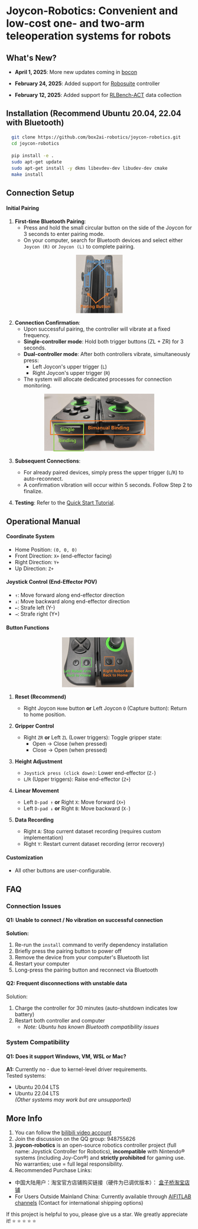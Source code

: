 
# Joycon-Robotics: Convenient and low-cost one- and two-arm teleoperation systems for robots

## What's New?

- **April 1, 2025**: More new updates coming in [bocon](https://github.com/box2ai-robotics/bocon)

- **February 24, 2025**: Added support for [Robosuite](https://github.com/box2ai-robotics/robosuite-joycon) controller

- **February 12, 2025**: Added support for [RLBench-ACT](https://github.com/box2ai-robotics/joycon-robotics) data collection

## Installation (Recommend Ubuntu 20.04, 22.04 with Bluetooth)

```bash
  git clone https://github.com/box2ai-robotics/joycon-robotics.git
  cd joycon-robotics
  
  pip install -e .
  sudo apt-get update
  sudo apt-get install -y dkms libevdev-dev libudev-dev cmake
  make install
```

## Connection Setup

#### Initial Pairing
1. ​**First-time Bluetooth Pairing**:
   - Press and hold the small circular button on the side of the Joycon for 3 seconds to enter pairing mode.
   - On your computer, search for Bluetooth devices and select either `Joycon (R)` or `Joycon (L)` to complete pairing.
<p align="center">
  <picture>
    <img alt="Joycon pairing button" src="media/bocon_pairing.png" style="max-width: 25%;">
  </picture>
</p>

2. ​**Connection Confirmation**:
   - Upon successful pairing, the controller will vibrate at a fixed frequency.
   - ​**Single-controller mode**: Hold both trigger buttons (ZL + ZR) for 3 seconds.
   - ​**Dual-controller mode**: After both controllers vibrate, simultaneously press:
     - Left Joycon's upper trigger (`L`) 
     - Right Joycon's upper trigger (`R`)
   - The system will allocate dedicated processes for connection monitoring.
<p align="center">
  <picture>
    <img alt="Joycon pairing button" src="media/bocon_binding.png" style="max-width: 59%;">
  </picture>
</p>

3. ​**Subsequent Connections**:
   - For already paired devices, simply press the upper trigger (`L`/`R`) to auto-reconnect.
   - A confirmation vibration will occur within 5 seconds. Follow Step 2 to finalize.

4. ​**Testing**: Refer to the [Quick Start Tutorial](joyconrobotics_tutorial.ipynb).


## Operational Manual

#### Coordinate System
- Home Position: `(0, 0, 0)`
- ​Front Direction: `X+` (end-effector facing)
- ​Right Direction: `Y+`
- ​Up Direction: `Z+`

#### Joystick Control (End-Effector POV)
- ``​↑``: Move forward along end-effector direction
- ``​↓``: Move backward along end-effector direction
- ``​←``: Strafe left (Y-)
- ``​→``: Strafe right (Y+)

#### Button Functions
<p align="center">
  <picture>
    <img alt="Controller reset position" src="media/bocon_homing.png" style="max-width: 40%;">
  </picture>
</p>

1. ​**Reset (Recommend)** 
   - Right Joycon `Home` button ​**or** Left Joycon `O` (Capture button): Return to home position.  
  
2. ​**Gripper Control**  
   - Right `ZR` ​**or** Left `ZL` (Lower triggers): Toggle gripper state:
     - Open → Close (when pressed)
     - Close → Open (when pressed)

3. ​**Height Adjustment**  
   - ``Joystick press (click down)``: Lower end-effector (`Z-`)  
   - `L`/`R` (Upper triggers): Raise end-effector (`Z+`)  

4. ​**Linear Movement**  
   - Left ``D-pad ↑`` ​**or** Right `X`: Move forward (`X+`)  
   - Left ``D-pad ↓`` ​**or** Right `B`: Move backward (`X-`)  

5. ​**Data Recording**  
   - Right `A`: Stop current dataset recording (requires custom implementation)  
   - Right `Y`: Restart current dataset recording (error recovery)  

#### Customization
- All other buttons are user-configurable.

## FAQ
### Connection Issues
#### Q1: Unable to connect / No vibration on successful connection
**Solution:**  
1. Re-run the `install` command to verify dependency installation  
2. Briefly press the pairing button to power off  
3. Remove the device from your computer's Bluetooth list  
4. Restart your computer  
5. Long-press the pairing button and reconnect via Bluetooth  

#### Q2: Frequent disconnections with unstable data
Solution: 
1. Charge the controller for 30 minutes (auto-shutdown indicates low battery)  
2. Restart both controller and computer  
   - *Note: Ubuntu has known Bluetooth compatibility issues*

### System Compatibility

#### Q1: Does it support Windows, VM, WSL or Mac?  
**A1:** Currently no - due to kernel-level driver requirements.  
Tested systems:  
- Ubuntu 20.04 LTS  
- Ubuntu 22.04 LTS  
*(Other systems may work but are unsupported)*

## More Info
1. You can follow the [bilibili video account](https://space.bilibili.com/122291348)
2. Join the discussion on the QQ group: 948755626
3. **joycon-robotics** is an open-source robotics controller project (full name: Joystick Controller for Robotics), **incompatible** with Nintendo® systems (including Joy-Con®) and **strictly prohibited** for gaming use. No warranties; use = full legal responsibility.
4. Recommended Purchase Links:
  - 中国大陆用户：淘宝官方店铺购买链接（硬件为已调优版本）： [盒子桥淘宝店铺](https://item.taobao.com/item.htm?abbucket=16&detail_redpacket_pop=true&id=906794552661&ltk2=17440907659690jpsj3h7uiismft7vle37&ns=1&skuId=5933796995638) 
  - For Users Outside Mainland China: Currently available through [AIFITLAB channels](https://aifitlab.com/products/joycon-robotics-controller) (Contact for international shipping options)


If this project is helpful to you, please give us a star. We greatly appreciate it! ⭐ ⭐ ⭐ ⭐ ⭐



